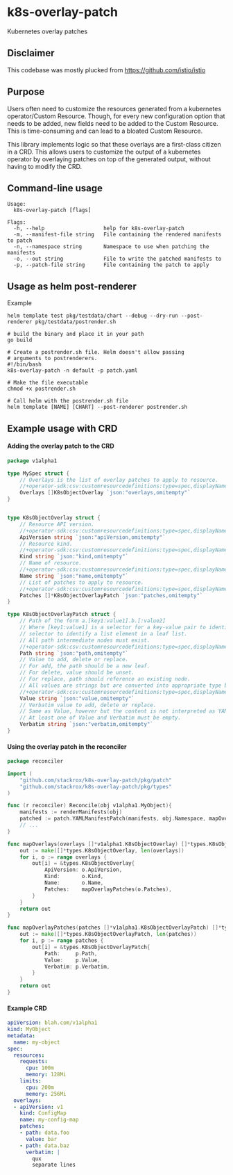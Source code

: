 # k8s-overlay-patch
Kubernetes overlay patches

## Disclaimer
This codebase was mostly plucked from https://github.com/istio/istio

## Purpose
Users often need to customize the resources generated from a kubernetes operator/Custom Resource. Though, for every new
configuration option that needs to be added, new fields need to be added to the Custom Resource. 
This is time-consuming and can lead to a bloated Custom Resource. 

This library implements logic so that these overlays are a first-class citizen in a CRD. This allows
users to customize the output of a kubernetes operator by overlaying patches on top of the generated output, without
having to modify the CRD.

## Command-line usage

```
Usage:
  k8s-overlay-patch [flags]

Flags:
  -h, --help                   help for k8s-overlay-patch
  -m, --manifest-file string   File containing the rendered manifests to patch
  -n, --namespace string       Namespace to use when patching the manifests
  -o, --out string             File to write the patched manifests to
  -p, --patch-file string      File containing the patch to apply
```


## Usage as helm post-renderer

Example

```
helm template test pkg/testdata/chart --debug --dry-run --post-renderer pkg/testdata/postrender.sh
```

```
# build the binary and place it in your path
go build

# Create a postrender.sh file. Helm doesn't allow passing
# arguments to postrenderers.
#!/bin/bash
k8s-overlay-patch -n default -p patch.yaml

# Make the file executable
chmod +x postrender.sh

# Call helm with the postrender.sh file
helm template [NAME] [CHART] --post-renderer postrender.sh

```

## Example usage with CRD

#### Adding the overlay patch to the CRD
```go
package v1alpha1

type MySpec struct {
	// Overlays is the list of overlay patches to apply to resource.
	//+operator-sdk:csv:customresourcedefinitions:type=spec,displayName="Patches",order=4
	Overlays []K8sObjectOverlay `json:"overlays,omitempty"`
}


type K8sObjectOverlay struct {
	// Resource API version.
	//+operator-sdk:csv:customresourcedefinitions:type=spec,displayName="API Version",order=1
	ApiVersion string `json:"apiVersion,omitempty"`
	// Resource kind.
	//+operator-sdk:csv:customresourcedefinitions:type=spec,displayName="Kind",order=2
	Kind string `json:"kind,omitempty"`
	// Name of resource.
	//+operator-sdk:csv:customresourcedefinitions:type=spec,displayName="Name",order=3
	Name string `json:"name,omitempty"`
	// List of patches to apply to resource.
	//+operator-sdk:csv:customresourcedefinitions:type=spec,displayName="Patches",order=4
	Patches []*K8sObjectOverlayPatch `json:"patches,omitempty"`
}

type K8sObjectOverlayPatch struct {
	// Path of the form a.[key1:value1].b.[:value2]
	// Where [key1:value1] is a selector for a key-value pair to identify a list element and [:value] is a value
	// selector to identify a list element in a leaf list.
	// All path intermediate nodes must exist.
	//+operator-sdk:csv:customresourcedefinitions:type=spec,displayName="Path",order=1
	Path string `json:"path,omitempty"`
	// Value to add, delete or replace.
	// For add, the path should be a new leaf.
	// For delete, value should be unset.
	// For replace, path should reference an existing node.
	// All values are strings but are converted into appropriate type based on schema.
	//+operator-sdk:csv:customresourcedefinitions:type=spec,displayName="Value",order=2
	Value string `json:"value,omitempty"`
	// Verbatim value to add, delete or replace.
	// Same as Value, however but the content is not interpreted as YAML, but treated as literal string instead.
	// At least one of Value and Verbatim must be empty.
	Verbatim string `json:"verbatim,omitempty"`
}

```


#### Using the overlay patch in the reconciler
```go
package reconciler

import (
	"github.com/stackrox/k8s-overlay-patch/pkg/patch"
	"github.com/stackrox/k8s-overlay-patch/pkg/types"
)

func (r reconciler) Reconcile(obj v1alpha1.MyObject){
	manifests := renderManifests(obj)
	patched := patch.YAMLManifestPatch(manifests, obj.Namespace, mapOverlays(obj.Spec.Overlays))
	// ...
}

func mapOverlays(overlays []*v1alpha1.K8sObjectOverlay) []*types.K8sObjectOverlay {
	out := make([]*types.K8sObjectOverlay, len(overlays))
	for i, o := range overlays {
		out[i] = &types.K8sObjectOverlay{
			ApiVersion: o.ApiVersion,
			Kind:       o.Kind,
			Name:       o.Name,
			Patches:    mapOverlayPatches(o.Patches),
		}
	}
	return out
}

func mapOverlayPatches(patches []*v1alpha1.K8sObjectOverlayPatch) []*types.K8sObjectOverlayPatch {
	out := make([]*types.K8sObjectOverlayPatch, len(patches))
	for i, p := range patches {
		out[i] = &types.K8sObjectOverlayPatch{
			Path:     p.Path,
			Value:    p.Value,
			Verbatim: p.Verbatim,
		}
	}
	return out
}


```

#### Example CRD
```yaml
apiVersion: blah.com/v1alpha1
kind: MyObject
metadata:
  name: my-object
spec:
  resources:
    requests:
      cpu: 100m
      memory: 128Mi
    limits:
      cpu: 200m
      memory: 256Mi        
  overlays:
  - apiVersion: v1
    kind: ConfigMap
    name: my-config-map
    patches:
    - path: data.foo
      value: bar
    - path: data.baz
      verbatim: |
        qux
        separate lines
```